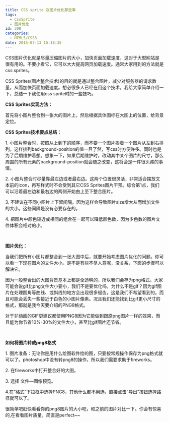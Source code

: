 ```yaml
---
title: CSS sprite 及图片优化那些事
tags:
  - CssSprite
  - 图片优化
id: 308
categories:
  - HTML5/CSS3
date: 2015-07-13 15:18:35
---
```


CSS图片优化就是尽量压缩图片的大小，加快页面加载速度，这对于大型网站是很有用的。不要小看它，它可以大大提高网页加载速度。通常大家用到的方法就是css sprites。

CSS Sprites(图片整合技术)的目的就是通过整合图片，减少对服务器的请求数量，从而加快页面加载速度。想必很多人已经在用这个技术，我给大家简单介绍一下，总结一下我使用css sprite时的一些技巧。

**CSS Sprites实现方法：**

首先将小图片整合到一张大的图片上，然后根据具体图标在大图上的位置，给背景定位。

**CSS Sprites技术要点总结：**

1\. 小图片整合时，按照从上到下的顺序，而不要一个图片挨着一个图片从左到右排列。这样排列background-position的值一目了然，写css时方便许多。同时也是为了后期维护着想。想象一下，如果后期维护时，改动其中某个图片的尺寸，那么周围的所有元素的background-position就会随之改变，这将会是一件很头疼的事情。

2\. 小图片整合时尽量靠最左边或者最右边。这两个位置很灵活，非常适合摆放文本前的icon，再写样式时不会受到其它CSS Sprites图片干预。综合第1点，我们可以沿着最左边和最右边的两侧开始由上至下整合图片。

3\. 不建议在不同小图片上下留间隔。因为这样会导致图片size增大从而增加文件的大小。这些间隔是没有必要存在的。

4\. 把图片中颜色较近或相同的组合在一起可以降低颜色数，因为少色数的图片文件体积会相对的小。

&nbsp;

**图片优化：**

当我们把所有小图片都整合到一张大图中后，就要开始考虑图片优化的问题。你可以看一下现在图片的文件大小。是不是有些不尽人意呢，没关系，下面的步骤可以解决它。

因为一般整合出的大图背景基本上都是全透明的，所以我们会存为png格式。大家可能会说gif比png文件大小要小，我们不是要优化吗，为什么不是gif？因为gif图片在处理圆角等曲线、或斜线的地方会出现很多锯齿，这是我们不希望看到的。而且可能会丢失一些接近于白色的小图片像素。况且我们还能找到比gif更小尺寸的格式，那就是我今天要介绍的PNG8格式。

对于非动画的GIF更建议都使用PNG8因为它能做到跟原png图片一样的效果，而且能为你节省10%-30%的文件大小，甚至比gif图片还节省。

&nbsp;

**如何将图片转成png8格式**

1\. 图片准备：无论你是用什么绘图软件绘的图，只要按常规操作保存为png格式就可以了。photoshop中没有转png8的操作，所以我们需要求助于fireworks。

2\. 在fireworks中打开整合好的大图。

3\. 选择 文件—图像预览。

4\.在“格式”下拉框中选择PNG8，其他什么都不用选，直接点击“导出”按钮选择路径就可以了。

很简单吧赶快看看你的png8图片的大小吧，和之前的图片对比一下。你会有惊喜的,在看看图片质量，简直是perfect~~
